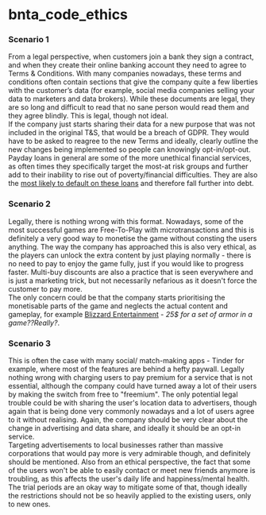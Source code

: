 # bnta_code_ethics

### Scenario 1
From a legal perspective, when customers join a bank they sign a contract, and when they create their online banking account they need to agree to Terms & Conditions. With many companies nowadays, these terms and conditions often contain sections that give the company quite a few liberties with the customer’s data (for example, social media companies selling your data to marketers and data brokers). While these documents are legal, they are so long and difficult to read that no sane person would read them and they agree blindly. This is legal, though not ideal.   
If the company just starts sharing their data for a new purpose that was not included in the original T&S, that would be a breach of GDPR. They would have to be asked to reagree to the new Terms and ideally, clearly outline the new changes being implemented so people can knowingly opt-in/opt-out.   
Payday loans in general are some of the more unethical financial services, as often times they specifically target the most-at risk groups and further add to their inability to rise out of poverty/financial difficulties. They are also the [most likely to default on these loans](https://www.bankrate.com/loans/personal-loans/payday-loan-statistics/) and therefore fall further into debt. 


### Scenario 2

Legally, there is nothing wrong with this format. Nowadays, some of the most successful games are Free-To-Play with microtransactions and this is definitely a very good way to monetise the game without consting the users anything. The way the company has approached this is also very ethical, as the players can unlock the extra content by just playing normally - there is no need to pay to enjoy the game fully, just if you would like to progress faster. Multi-buy discounts are also a practice that is seen everywhere and is just a marketing trick, but not necessarily nefarious as it doesn't force the customer to pay more.   
The only concern could be that the company starts prioritising the monetisable parts of the game and neglects the actual content and gameplay, for example [Blizzard Entertainment](https://www.ign.com/articles/now-diablo-4-is-out-in-the-wild-the-true-horror-of-its-costly-microtransactions-has-revealed-itself) -  *25$ for a set of armor in a game??Really?*.

### Scenario 3
This is often the case with many social/ match-making apps - Tinder for example, where most of the features are behind a hefty paywall. Legally nothing wrong with charging users to pay premium for a service that is not essential, although the company could have turned away a lot of their users by making the switch from free to "freemium". The only potential legal trouble could be with sharing the user's location data to advertisers, though again that is being done very commonly nowadays and a lot of users agree to it without realising. Again, the company should be very clear about the change in advertising and data share, and ideally it should be an opt-in service.   
Targeting advertisements to local businesses rather than massive corporations that would pay more is very admirable though, and definitely should be mentioned. Also from an ethical perspective, the fact that some of the users won't be able to easily contact or meet new friends anymore is troubling, as this affects the user's daily life and happiness/mental health. The trial periods are an okay way to mitigate some of that, though ideally the restrictions should not be so heavily applied to the existing users, only to new ones.
